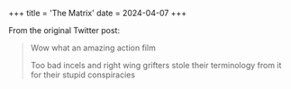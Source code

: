+++
title = 'The Matrix'
date = 2024-04-07
+++

From the original Twitter post:

> Wow what an amazing action film
>
> Too bad incels and right wing grifters stole their terminology from it for their stupid conspiracies